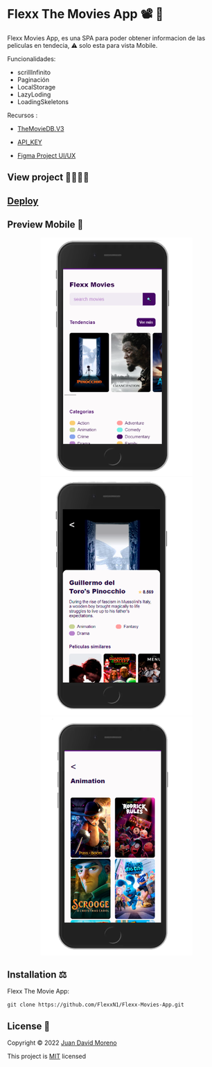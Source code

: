 # Flexx The Movies App 📽 🍿

Flexx Movies App, es una SPA para poder obtener informacion de las peliculas en tendecia,
⚠ solo esta para vista Mobile.

Funcionalidades:

- scrillInfinito
- Paginación
- LocalStorage
- LazyLoding
- LoadingSkeletons

Recursos :

- [TheMovieDB.V3](https://www.themoviedb.org/)

- [API_KEY](https://www.themoviedb.org/settings/api)

- [Figma Project UI/UX](https://www.figma.com/file/AYlJHq4RwChusnwFzMSOjd/Platzi_Movies?node-id=0%3A1)

## View project 🚀🙋🏻‍♂️
## [Deploy](https://flexxn1.github.io/Flexx-Movies-App/)

## Preview Mobile 📲

<p align="center">
  <img src="./pics/preview11.png" width="350" alt="accessibility text">
  <img src="./pics/preview22.png" width="350" alt="accessibility text">
  <img src="./pics/preview33.png" width="350" alt="accessibility text">

</p>

## Installation ⚖
Flexx The Movie App:
```
git clone https://github.com/FlexxN1/Flexx-Movies-App.git
 ```

## License 🔐

Copyright © 2022 [Juan David Moreno](https://github.com/FlexxN1)

This project is [MIT](https://choosealicense.com/licenses/mit/) licensed
